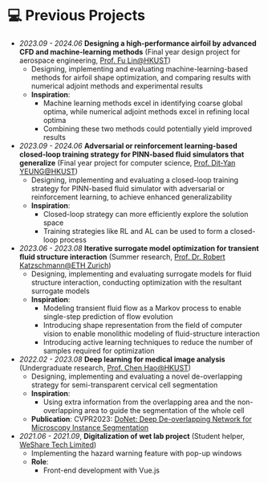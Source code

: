 # 💻 Previous Projects
- *2023.09 - 2024.06* **Designing a high-performance airfoil by advanced CFD and machine-learning methods** (Final year design project for aerospace engineering, [Prof. Fu Lin@HKUST](https://seng.hkust.edu.hk/about/people/faculty/lin-fu))
  - Designing, implementing and evaluating machine-learning-based methods for airfoil shape optimization, and comparing results with numerical adjoint methods and experimental results
  - **Inspiration**:
    - Machine learning methods excel in identifying coarse global optima, while numerical adjoint methods excel in refining local optima
    - Combining these two methods could potentially yield improved results
- *2023.09 - 2024.06* **Adversarial or reinforcement learning-based closed-loop training strategy for PINN-based fluid simulators that generalize** (Final year project for computer science, [Prof. Dit-Yan YEUNG@HKUST](https://sites.google.com/view/dyyeung))
  - Designing, implementing and evaluating a closed-loop training strategy for PINN-based fluid simulator with adversarial or reinforcement learning, to achieve enhanced generalizability
  - **Inspiration**:
    - Closed-loop strategy can more efficiently explore the solution space
    - Training strategies like RL and AL can be used to form a closed-loop process
- *2023.06 - 2023.08* **Iterative surrogate model optimization for transient fluid structure interaction** (Summer research, [Prof. Dr. Robert Katzschmann@ETH Zurich](https://srl.ethz.ch/the-group/prof-robert-katzschmann.html))
  - Designing, implementing and evaluating surrogate models for fluid structure interaction, conducting optimization with the resultant surrogate models
  - **Inspiration**:
    - Modeling transient fluid flow as a Markov process to enable single-step prediction of flow evolution
    - Introducing shape representation from the field of computer vision to enable monolithic modeling of fluid-structure interaction
    - Introducing active learning techniques to reduce the number of samples required for optimization
- *2022.02 - 2023.08* **Deep learning for medical image analysis** (Undergraduate research, [Prof. Chen Hao@HKUST](https://seng.hkust.edu.hk/about/people/faculty/hao-chen))
  - Designing, implementing and evaluating a novel de-overlapping strategy for semi-transparent cervical cell segmentation
  - **Inspiration**:
    - Using extra information from the overlapping area and the non-overlapping area to guide the segmentation of the whole cell
  - **Publication**: CVPR2023: [DoNet: Deep De-overlapping Network for Microscopy Instance Segmentation](https://openaccess.thecvf.com/content/CVPR2023/papers/Jiang_DoNet_Deep_De-Overlapping_Network_for_Cytology_Instance_Segmentation_CVPR_2023_paper)
- *2021.06 - 2021.09*, **Digitalization of wet lab project** (Student helper, [WeShare Tech Limited](https://www.wesharetechnology.com))
  - Implementing the hazard warning feature with pop-up windows
  - **Role**:
    - Front-end development with Vue.js
